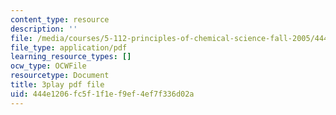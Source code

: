 ```yaml
---
content_type: resource
description: ''
file: /media/courses/5-112-principles-of-chemical-science-fall-2005/444e1206fc5f1f1ef9ef4ef7f336d02a_dAgwg_8RyEU.pdf
file_type: application/pdf
learning_resource_types: []
ocw_type: OCWFile
resourcetype: Document
title: 3play pdf file
uid: 444e1206-fc5f-1f1e-f9ef-4ef7f336d02a
---
```

